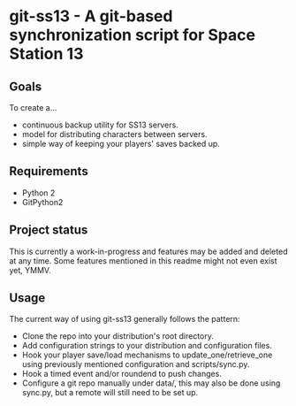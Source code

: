 # git-ss13 - A git-based synchronization script for Space Station 13

## Goals
To create a...
* continuous backup utility for SS13 servers.
* model for distributing characters between servers.
* simple way of keeping your players' saves backed up.

## Requirements
* Python 2
* GitPython2

## Project status
This is currently a work-in-progress and features may be added and deleted at any time. Some features mentioned in this readme might not even exist yet, YMMV.

## Usage
The current way of using git-ss13 generally follows the pattern:
* Clone the repo into your distribution's root directory.
* Add configuration strings to your distribution and configuration files.
* Hook your player save/load mechanisms to update_one/retrieve_one using previously mentioned configuration and scripts/sync.py.
* Hook a timed event and/or roundend to push changes.
* Configure a git repo manually under data/, this may also be done using sync.py, but a remote will still need to be set up.
